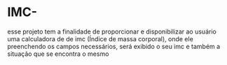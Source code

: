 # IMC-
esse projeto tem a finalidade de proporcionar e disponibilizar ao usuário uma calculadora de de imc (Índice de massa corporal), onde ele preenchendo os campos necessários, será exibido o seu imc e também a situação que se encontra o mesmo
